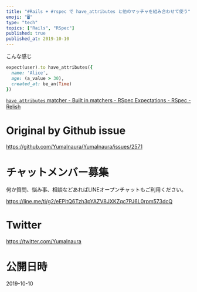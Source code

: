 ```yaml
---
title: "#Rails + #rspec で have_attributes と他のマッチャを組み合わせて使う"
emoji: "🖥"
type: "tech"
topics: ["Rails", "RSpec"]
published: true
published_at: 2019-10-10
---
```


こんな感じ

```rb
expect(user).to have_attributes({
  name: 'Alice',
  age: (a_value > 30),
  created_at: be_an(Time)
})
```

[`have_attributes` matcher - Built in matchers - RSpec Expectations - RSpec - Relish](https://relishapp.com/rspec/rspec-expectations/docs/built-in-matchers/have-attributes-matcher)

# Original by Github issue

https://github.com/YumaInaura/YumaInaura/issues/2571








<!-- Update From Qiita API -->

# チャットメンバー募集


何か質問、悩み事、相談などあればLINEオープンチャットもご利用ください。

https://line.me/ti/g2/eEPltQ6Tzh3pYAZV8JXKZqc7PJ6L0rpm573dcQ





# Twitter


https://twitter.com/YumaInaura


<!-- Update From Qiita API -->



# 公開日時

2019-10-10
